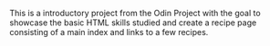 This is a introductory project from the Odin Project with the goal
to showcase the basic HTML skills studied and create a recipe page
consisting of a main index and links to a few recipes.
